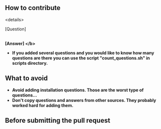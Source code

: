 ## How to contribute



\<details>
<summary>[Question]</summary><br><b>

[Answer]
\</b></details>

* If you added several questions and you would like to know how many questions are there you can use the script "count_questions.sh" in scripts directory.

## What to avoid

* Avoid adding installation questions. Those are the worst type of questions...
* Don't copy questions and answers from other sources. They probably worked hard for adding them.

## Before submitting the pull request

